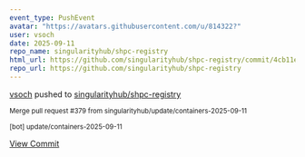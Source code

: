 ```yaml
---
event_type: PushEvent
avatar: "https://avatars.githubusercontent.com/u/814322?"
user: vsoch
date: 2025-09-11
repo_name: singularityhub/shpc-registry
html_url: https://github.com/singularityhub/shpc-registry/commit/4cb11e2deccfb81b1fed1c1f1e8b408840df49ef
repo_url: https://github.com/singularityhub/shpc-registry
---
```


<a href='https://github.com/vsoch' target='_blank'>vsoch</a> pushed to <a href='https://github.com/singularityhub/shpc-registry' target='_blank'>singularityhub/shpc-registry</a>

<small>Merge pull request #379 from singularityhub/update/containers-2025-09-11

[bot] update/containers-2025-09-11</small>

<a href='https://github.com/singularityhub/shpc-registry/commit/4cb11e2deccfb81b1fed1c1f1e8b408840df49ef' target='_blank'>View Commit</a>